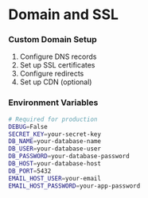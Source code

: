 # Domain and SSL

### Custom Domain Setup

1. Configure DNS records
2. Set up SSL certificates
3. Configure redirects
4. Set up CDN (optional)

### Environment Variables

```bash
# Required for production
DEBUG=False
SECRET_KEY=your-secret-key
DB_NAME=your-database-name
DB_USER=your-database-user
DB_PASSWORD=your-database-password
DB_HOST=your-database-host
DB_PORT=5432
EMAIL_HOST_USER=your-email
EMAIL_HOST_PASSWORD=your-app-password
```
